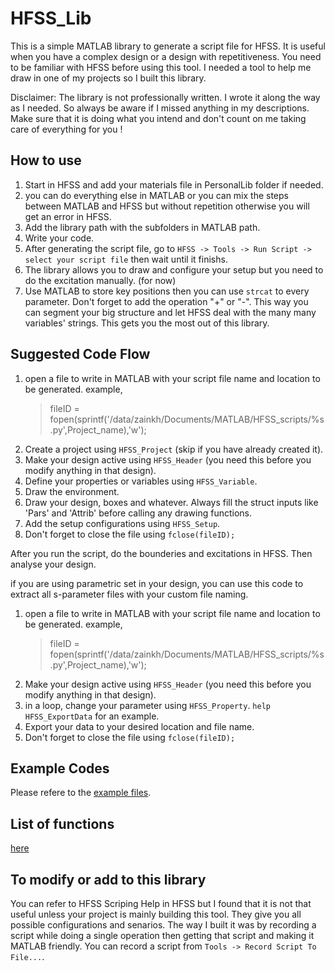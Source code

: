 # HFSS_Lib 

This is a simple MATLAB library to generate a script file for HFSS. It is useful when you have a complex design or a design with repetitiveness. You need to be familiar with HFSS before using this tool. 
I needed a tool to help me draw in one of my projects so I built this library. 

Disclaimer: The library is not professionally written. I wrote it along the way as I needed. So always be aware if I missed anything in my descriptions. Make sure that it is doing what you intend and don't count on me taking care of everything for you !

## How to use

1. Start in HFSS and add your materials file in PersonalLib folder if needed. 
2. you can do everything else in MATLAB or you can mix the steps between MATLAB and HFSS but without repetition otherwise you will get an error in HFSS. 
3. Add the library path with the subfolders in MATLAB path. 
4. Write your code.
5. After generating the script file, go to `HFSS -> Tools -> Run Script -> select your script file` then wait until it finishs. 
6. The library allows you to draw and configure your setup but you need to do the excitation manually. (for now)
7. Use MATLAB to store key positions then you can use ``strcat`` to every parameter. Don't forget to add the operation "+" or "-". This way you can segment your big structure and let HFSS deal with the many many variables' strings. This gets you the most out of this library. 


## Suggested Code Flow

1. open a file to write in MATLAB with your script file name and location to be generated.
	example,
	> fileID = fopen(sprintf('/data/zainkh/Documents/MATLAB/HFSS_scripts/%s.py',Project_name),'w');
2. Create a project using `HFSS_Project` (skip if you have already created it).
3. Make your design active using `HFSS_Header` (you need this before you modify anything in that design).
4. Define your properties or variables using `HFSS_Variable`.
5. Draw the environment.
6. Draw your design, boxes and whatever. Always fill the struct inputs like 'Pars' and 'Attrib' before calling any drawing functions. 
7. Add the setup configurations using `HFSS_Setup`. 
8. Don't forget to close the file using `fclose(fileID);`

After you run the script, do the bounderies and excitations in HFSS. Then analyse your design. 

if you are using parametric set in your design, you can use this code to extract all s-parameter files with your custom file naming. 
1. open a file to write in MATLAB with your script file name and location to be generated.
	example,
	> fileID = fopen(sprintf('/data/zainkh/Documents/MATLAB/HFSS_scripts/%s.py',Project_name),'w');
2. Make your design active using `HFSS_Header` (you need this before you modify anything in that design).
3. in a loop, change your parameter using `HFSS_Property`. `help HFSS_ExportData` for an example.
4. Export your data to your desired location and file name. 
5. Don't forget to close the file using `fclose(fileID);`


## Example Codes
Please refere to the [example files](https://github.com/zainkhalifa/HFSS_Scripting/tree/master/HFSS_Lib/Example).

## List of functions
[here](https://github.com/zainkhalifa/HFSS_Scripting/blob/master/HFSS_Lib%20functions%20list.m)

## To modify or add to this library 
You can refer to HFSS Scriping Help in HFSS but I found that it is not that useful unless your project is mainly building this tool. They give you all possible configurations and senarios. The way I built it was by recording a script while doing a single operation then getting that script and making it MATLAB friendly. You can record a script from `Tools -> Record Script To File...`. 


